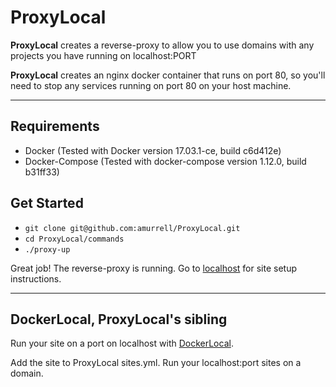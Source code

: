 # ProxyLocal

**ProxyLocal** creates a reverse-proxy to allow you to use domains with any projects you have running on localhost:PORT

**ProxyLocal** creates an nginx docker container that runs on port 80, so you'll need to stop any services running on port 80 on your host machine.

---

## Requirements

- Docker (Tested with Docker version 17.03.1-ce, build c6d412e)
- Docker-Compose (Tested with docker-compose version 1.12.0, build b31ff33)

## Get Started

- `git clone git@github.com:amurrell/ProxyLocal.git`
- `cd ProxyLocal/commands`
- `./proxy-up`

Great job! The reverse-proxy is running. Go to [localhost](http://localhost) for site setup instructions.

---

## DockerLocal, ProxyLocal's sibling

Run your site on a port on localhost with [DockerLocal](https://github.com/amurrell/DockerLocal). 

Add the site to ProxyLocal sites.yml. Run your localhost:port sites on a domain.